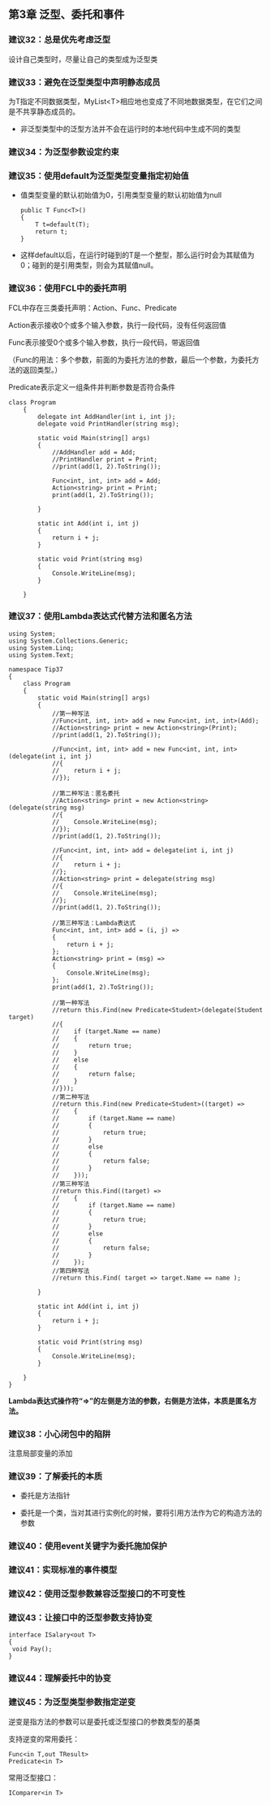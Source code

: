 ## 第3章 泛型、委托和事件

### 建议32：总是优先考虑泛型

设计自己类型时，尽量让自己的类型成为泛型类

### 建议33：避免在泛型类型中声明静态成员

为T指定不同数据类型，MyList\<T>相应地也变成了不同地数据类型，在它们之间是不共享静态成员的。

* 非泛型类型中的泛型方法并不会在运行时的本地代码中生成不同的类型

### 建议34：为泛型参数设定约束

### 建议35：使用default为泛型类型变量指定初始值

* 值类型变量的默认初始值为0，引用类型变量的默认初始值为null

  ```
  public T Func<T>()
  {
      T t=default(T);
      return t;
  }
  ```

* 这样default以后，在运行时碰到的T是一个整型，那么运行时会为其赋值为0；碰到的是引用类型，则会为其赋值null。

### 建议36：使用FCL中的委托声明

FCL中存在三类委托声明：Action、Func、Predicate

Action表示接收0个或多个输入参数，执行一段代码，没有任何返回值

Func表示接受0个或多个输入参数，执行一段代码，带返回值

​       （Func<T>的用法：多个参数，前面的为委托方法的参数，最后一个参数，为委托方法的返回类型。）

Predicate表示定义一组条件并判断参数是否符合条件

```
class Program
    {
        delegate int AddHandler(int i, int j);
        delegate void PrintHandler(string msg);

        static void Main(string[] args)
        {
            //AddHandler add = Add;
            //PrintHandler print = Print;
            //print(add(1, 2).ToString());

            Func<int, int, int> add = Add;
            Action<string> print = Print;
            print(add(1, 2).ToString());

        }

        static int Add(int i, int j)
        {
            return i + j;
        }

        static void Print(string msg)
        {
            Console.WriteLine(msg);
        }

    }
```



### 建议37：使用Lambda表达式代替方法和匿名方法

```
using System;
using System.Collections.Generic;
using System.Linq;
using System.Text;

namespace Tip37
{
    class Program
    {
        static void Main(string[] args)
        {
            //第一种写法
            //Func<int, int, int> add = new Func<int, int, int>(Add);
            //Action<string> print = new Action<string>(Print);
            //print(add(1, 2).ToString());

            //Func<int, int, int> add = new Func<int, int, int>(delegate(int i, int j)
            //{
            //    return i + j;
            //});
            
            //第二种写法：匿名委托
            //Action<string> print = new Action<string>(delegate(string msg)
            //{
            //    Console.WriteLine(msg);
            //});
            //print(add(1, 2).ToString());   

            //Func<int, int, int> add = delegate(int i, int j)
            //{
            //    return i + j;
            //};
            //Action<string> print = delegate(string msg)
            //{
            //    Console.WriteLine(msg);
            //};
            //print(add(1, 2).ToString());
            
            //第三种写法：Lambda表达式 
            Func<int, int, int> add = (i, j) =>
            {
                return i + j;
            };
            Action<string> print = (msg) =>
            {
                Console.WriteLine(msg);
            };
            print(add(1, 2).ToString());

            //第一种写法
            //return this.Find(new Predicate<Student>(delegate(Student target)
            //{
            //    if (target.Name == name)
            //    {
            //        return true;
            //    }
            //    else
            //    {
            //        return false;
            //    }
            //}));
            //第二种写法
            //return this.Find(new Predicate<Student>((target) =>
            //    {
            //        if (target.Name == name)
            //        {
            //            return true;
            //        }
            //        else
            //        {
            //            return false;
            //        }
            //    }));
            //第三种写法
            //return this.Find((target) =>
            //    {
            //        if (target.Name == name)
            //        {
            //            return true;
            //        }
            //        else
            //        {
            //            return false;
            //        }
            //    });
            //第四种写法
            //return this.Find( target => target.Name == name );

        }

        static int Add(int i, int j)
        {
            return i + j;
        }

        static void Print(string msg)
        {
            Console.WriteLine(msg);
        }

    }
}

```



**Lambda表达式操作符“=>”的左侧是方法的参数，右侧是方法体，本质是匿名方法。**



### 建议38：小心闭包中的陷阱

注意局部变量的添加

### 建议39：了解委托的本质

* 委托是方法指针

* 委托是一个类，当对其进行实例化的时候，要将引用方法作为它的构造方法的参数

###  建议40：使用event关键字为委托施加保护

### 建议41：实现标准的事件模型

### 建议42：使用泛型参数兼容泛型接口的不可变性

### 建议43：让接口中的泛型参数支持协变

```
interface ISalary<out T>
{
 void Pay();
}
```

### 建议44：理解委托中的协变

### 建议45：为泛型类型参数指定逆变

逆变是指方法的参数可以是委托或泛型接口的参数类型的基类

支持逆变的常用委托：

```
Func<in T,out TResult>
Predicate<in T>
```

常用泛型接口：

```
IComparer<in T>
```



  